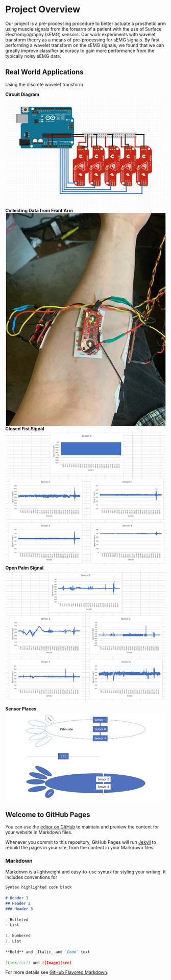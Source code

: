 # Project Overview
Our project is a pre-processing procedure to better actuate a prosthetic arm using muscle signals from the forearm of a patient with the use of Surface Electromyography (sEMG) sensors. Our work experiments with wavelet transform theory as a means of pre-processing for sEMG signals. By first performing a wavelet transform on the sEMG signals, we found that we can greatly improve classifier accuracy to gain more performance from the typically noisy sEMG data.


## Real World Applications
Using the discrete wavelet transform


**Circuit Diagram**
<img src= "/Circuit Diagram.png" width="500" style="display: block; margin: auto;" />
**Collecting Data from Front Arm**
<img src= "/Real Sensors.png" width="500" style="display: block; margin: auto;" />
**Closed Fist Signal**
<img src= "/raw closed fist.png" width="500" style="display: block; margin: auto;" />
**Open Palm Signal**
<img src= "/raw open palm.png" width="500" style="display: block; margin: auto;" />

**Sensor Places**
<img src= "/sensorPlace.001.jpeg" width="500" style="display: block; margin: auto;" />


## Welcome to GitHub Pages

You can use the [editor on GitHub](https://github.com/minabeshay/sEMGProjectWerbsite/edit/master/index.md) to maintain and preview the content for your website in Markdown files.

Whenever you commit to this repository, GitHub Pages will run [Jekyll](https://jekyllrb.com/) to rebuild the pages in your site, from the content in your Markdown files.

### Markdown

Markdown is a lightweight and easy-to-use syntax for styling your writing. It includes conventions for

```markdown
Syntax highlighted code block

# Header 1
## Header 2
### Header 3

- Bulleted
- List

1. Numbered
2. List

**Bold** and _Italic_ and `Code` text

[Link](url) and ![Image](src)
```

For more details see [GitHub Flavored Markdown](https://guides.github.com/features/mastering-markdown/).


